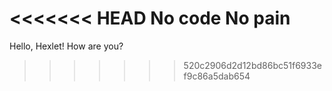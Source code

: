 <<<<<<< HEAD
No code No pain
=======
Hello, Hexlet! How are you?
>>>>>>> 520c2906d2d12bd86bc51f6933ef9c86a5dab654
